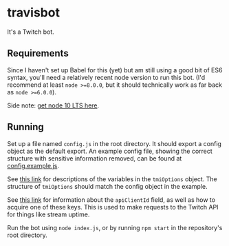 # travisbot

It's a Twitch bot.

## Requirements

Since I haven't set up Babel for this (yet) but am still using a good bit of ES6 syntax,
you'll need a relatively recent node version to run this bot. (I'd recommend at least
`node >=8.0.0`, but it should technically work as far back as `node >=6.0.0`).

Side note: [get node 10 LTS here](https://nodejs.org/en/download/).

## Running

Set up a file named `config.js` in the root directory. It should export a config object as the default export.
An example config file, showing the correct structure with sensitive information removed, can be found at [config.example.js](./config.example.js).

See [this link](https://dev.twitch.tv/docs/irc/) for descriptions of the variables in the `tmiOptions` object.
The structure of `tmiOptions` should match the config object in the example.

See [this link](https://dev.twitch.tv/docs/api/) for information about the `apiClientId` field,
as well as how to acquire one of these keys.
This is used to make requests to the Twitch API for things like stream uptime.

Run the bot using `node index.js`, or by running `npm start` in the repository's root directory.
